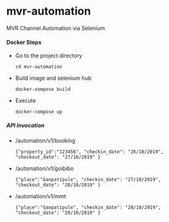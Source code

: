 # mvr-automation
MVR Channel Automation via Selenium

#### Docker Steps
- Go to the project directory
  ```
  cd mvr-automation
  ```
- Build image and selenium hub
  ```
  docker-compose build
  ```
- Execute
  ```
  docker-compose up
  ```

##### API Invocation

- /automation/v1/booking
  ```
  {"property_id":"123456", "checkin_date": "26/10/2019", "checkout_date": "27/10/2019" }
  ```

- /automation/v1/goibibo
  ```
  {"place":"Ganpatipule", "checkin_date": "27/10/2019", "checkout_date": "28/10/2019" }
  ```

- /automation/v1/mmt
  ```
  {"place":"Ganpatipule", "checkin_date": "28/10/2019", "checkout_date": "29/10/2019" }
  ```
